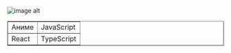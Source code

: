 ![image alt](https://www.codewars.com/users/Aquarida/badges/small)
<table border = '1px'>
<tr>
  <td>
Аниме
  </td>
  <td>
JavaScript
    </td>
   </tr>
  <tr>
  <td>
React
  </td>
  <td>
TypeScript
  </td>
  </tr>
</table>
